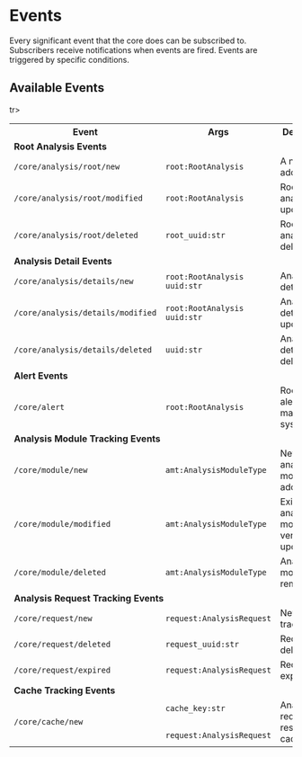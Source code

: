 # Events

Every significant event that the core does can be subscribed to. Subscribers receive notifications when events are fired. Events are triggered by specific conditions.

## Available Events

<table>
<tr>
    <th><b>Event</b></th>
    <th><b>Args</b></th>
    <th><b>Description</b></th>
</tr>
<tr>
    <td colspan="3"><b>Root Analysis Events</b></td>
</tr>
<tr>
    <td><code>/core/analysis/root/new</code></td>
    <td><code>root:RootAnalysis</code></td>
    <td>A new root added.</td>
</tr>
<tr>
    <td><code>/core/analysis/root/modified</code></td>
    <td><code>root:RootAnalysis</code></td>
    <td>Root analysis updated.</td>
</tr>
<tr>
    <td><code>/core/analysis/root/deleted</code></td>
    <td><code>root_uuid:str</code></td>
    <td>Root analysis deleted.</td>
</tr>
<tr>
    <td colspan="3"><b>Analysis Detail Events</b></td>
</tr>
<tr>
    <td><code>/core/analysis/details/new</code></td>
    <td><code>root:RootAnalysis<br>uuid:str</code></td>
    <td>Analysis detail added.</td>
</tr>
<tr>
    <td><code>/core/analysis/details/modified</code></td>
    <td><code>root:RootAnalysis<br>uuid:str</code></td>
    <td>Analysis detail updated.</td>
</tr>
<tr>
    <td><code>/core/analysis/details/deleted</code></td>
    <td><code>uuid:str</code></td>
    <td>Analysis detail deleted.</td>
</tr>
<tr>
    <td colspan="3"><b>Alert Events</b></td>
</tr>
<tr>
    <td><code>/core/alert</code></td>
    <td><code>root:RootAnalysis</code></td>
    <td>Root sent to alert management system.</td>
</tr>
<tr>
    <td colspan="3"><b>Analysis Module Tracking Events</b></td>
</tr>
<tr>
    <td><code>/core/module/new</code></td>
    <td><code>amt:AnalysisModuleType</code></td>
    <td>New analysis module type added.</td>
</tr>
<tr>
    <td><code>/core/module/modified</code></td>
    <td><code>amt:AnalysisModuleType</code></td>
    <td>Existing analysis module type version updated.</td>
</tr>
<tr>
    <td><code>/core/module/deleted</code></td>
    <td><code>amt:AnalysisModuleType</code></td>
    <td>Analysis module type removed.</td>
</tr>
<tr>
    <td colspan="3"><b>Analysis Request Tracking Events</b></td>
</tr>
<tr>
    <td><code>/core/request/new</code></td>
    <td><code>request:AnalysisRequest</code></td>
    <td>New request tracked.</td>
</tr>
<tr>
    <td><code>/core/request/deleted</code></td>
    <td><code>request_uuid:str</code></td>
    <td>Request deleted.</td>
</tr>
<tr>
    <td><code>/core/request/expired</code></td>
    <td><code>request:AnalysisRequest</code></td>
    <td>Request expired.</td>
</tr>
tr>
    <td colspan="3"><b>Cache Tracking Events</b></td>
</tr>
<tr>
    <td><code>/core/cache/new</code></td>
    <td><code>cache_key:str<br>
    request:AnalysisRequest</code></td>
    <td>Analysis request result cached.</td>
</tr>
</table>